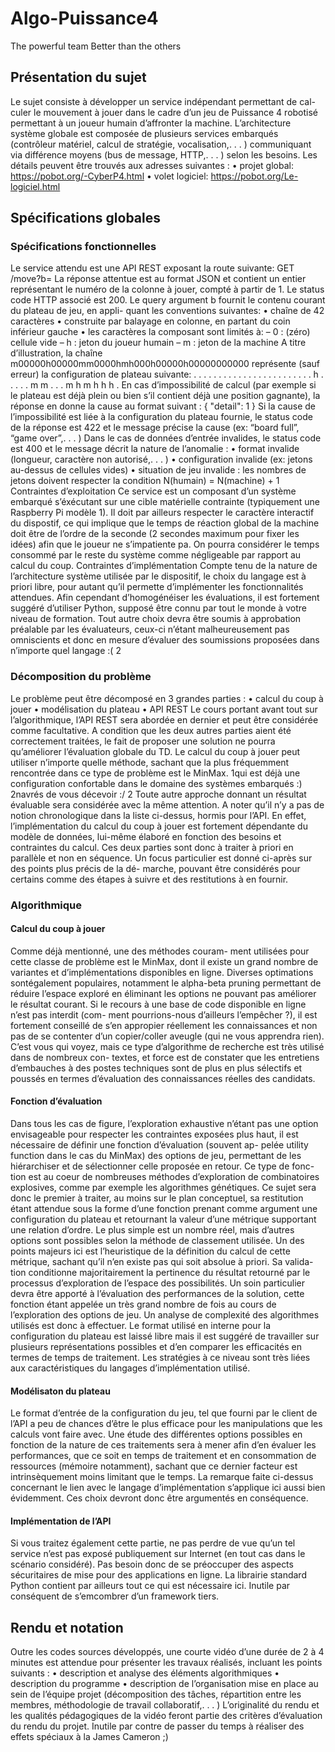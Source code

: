 # Algo-Puissance4
The powerful team
Better than the others


## Présentation du sujet
Le sujet consiste à développer un service indépendant permettant de cal-
culer le mouvement à jouer dans le cadre d’un jeu de Puissance 4 robotisé
permettant à un joueur humain d’affronter la machine.
L’architecture système globale est composée de plusieurs services embarqués
(contrôleur matériel, calcul de stratégie, vocalisation,. . . ) communiquant via
différence moyens (bus de message, HTTP,. . . ) selon les besoins.
Les détails peuvent être trouvés aux adresses suivantes :
• projet global: https://pobot.org/-CyberP4.html
• volet logiciel: https://pobot.org/Le-logiciel.html

## Spécifications globales
### Spécifications fonctionnelles
Le service attendu est une API REST exposant la route suivante:
GET /move?b=<board-content>
La réponse attentue est au format JSON et contient un entier représentant
le numéro de la colonne à jouer, compté à partir de 1. Le status code HTTP
associé est 200.
Le query argument b fournit le contenu courant du plateau de jeu, en appli-
quant les conventions suivantes:
• chaîne de 42 caractères
• construite par balayage en colonne, en partant du coin inférieur gauche
• les caractères la composant sont limités à:
– 0 : (zéro) cellule vide
– h : jeton du joueur humain
– m : jeton de la machine
A titre d’illustration, la chaîne m00000h00000mm0000hmh000h00000h00000000000
représente (sauf erreur) la configuration de plateau suivante:
. . . . . . .
. . . . . . .
. . . . . . .
. . . h . . .
. . m m . . .
m h m h h h .
En cas d’impossibilité de calcul (par exemple si le plateau est déjà plein ou
bien s’il contient déjà une position gagnante), la réponse en donne la cause
au format suivant :
{
"detail": <message>
1
}
Si la cause de l’impossibilité est liée à la configuration du plateau fournie, le
status code de la réponse est 422 et le message précise la cause (ex: “board
full”, “game over”,. . . )
Dans le cas de données d’entrée invalides, le status code est 400 et le
message décrit la nature de l’anomalie :
• format invalide (longueur, caractère non autorisé,. . . )
• configuration invalide (ex: jetons au-dessus de cellules vides)
• situation de jeu invalide : les nombres de jetons doivent respecter la
condition N(humain) = N(machine) + 1
Contraintes d’exploitation
Ce service est un composant d’un système embarqué s’éxécutant sur une
cible matérielle contrainte (typiquement une Raspberry Pi modèle 
1).
Il doit par ailleurs respecter le caractère interactif du dispostif, ce qui implique
que le temps de réaction global de la machine doit être de l’ordre de la
seconde (2 secondes maximum pour fixer les idées) afin que le joueur ne
s’impatiente pa. On pourra considérer le temps consommé par le reste du
système comme négligeable par rapport au calcul du coup.
Contraintes d’implémentation
Compte tenu de la nature de l’architecture système utilisée par le dispositif, le
choix du langage est à priori libre, pour autant qu’il permette d’implémenter
les fonctionnalités attendues.
Afin cependant d’homogénéiser les évaluations, il est fortement suggéré
d’utiliser Python, supposé être connu par tout le monde à votre niveau de
formation. Tout autre choix devra être soumis à approbation préalable par les
évaluateurs, ceux-ci n’étant malheureusement pas omniscients et donc en
mesure d’évaluer des soumissions proposées dans n’importe quel langage :(
2
### Décomposition du problème
Le problème peut être décomposé en 3 grandes parties :
• calcul du coup à jouer
• modélisation du plateau
• API REST
Le cours portant avant tout sur l’algorithmique, l’API REST sera abordée en
dernier et peut être considérée comme facultative. A condition que les deux
autres parties aient été correctement traitées, le fait de proposer une solution
ne pourra qu’améliorer l’évaluation globale du TD.
Le calcul du coup à jouer peut utiliser n’importe quelle méthode, sachant que
la plus fréquemment rencontrée dans ce type de problème est le MinMax.
1qui est déjà une configuration confortable dans le domaine des systèmes embarqués :)
2navrés de vous décevoir :/
2
Toute autre approche donnant un résultat évaluable sera considérée avec la
même attention.
A noter qu’il n’y a pas de notion chronologique dans la liste ci-dessus, hormis
pour l’API. En effet, l’implémentation du calcul du coup à jouer est fortement
dépendante du modèle de données, lui-même élaboré en fonction des besoins
et contraintes du calcul. Ces deux parties sont donc à traiter à priori en
parallèle et non en séquence.
Un focus particulier est donné ci-après sur des points plus précis de la dé-
marche, pouvant être considérés pour certains comme des étapes à suivre et
des restitutions à en fournir.
### Algorithmique
#### Calcul du coup à jouer 
Comme déjà mentionné, une des méthodes couram-
ment utilisées pour cette classe de problème est le MinMax, dont il existe
un grand nombre de variantes et d’implémentations disponibles en ligne.
Diverses optimations sontégalement populaires, notamment le alpha-beta
pruning permettant de réduire l’espace exploré en éliminant les options ne
pouvant pas améliorer le résultat courant.
Si le recours à une base de code disponible en ligne n’est pas interdit (com-
ment pourrions-nous d’ailleurs l’empêcher ?), il est fortement conseillé de
s’en appropier réellement les connaissances et non pas de se contenter d’un
copier/coller aveugle (qui ne vous apprendra rien). C’est vous qui voyez, mais
ce type d’algorithme de recherche est très utilisé dans de nombreux con-
textes, et force est de constater que les entretiens d’embauches à des postes
techniques sont de plus en plus sélectifs et poussés en termes d’évaluation
des connaissances réelles des candidats.
#### Fonction d’évaluation 
Dans tous les cas de figure, l’exploration exhaustive
n’étant pas une option envisageable pour respecter les contraintes exposées
plus haut, il est nécessaire de définir une fonction d’évaluation (souvent ap-
pelée utility function dans le cas du MinMax) des options de jeu, permettant de
les hiérarchiser et de sélectionner celle proposée en retour. Ce type de fonc-
tion est au coeur de nombreuses méthodes d’exploration de combinatoires
explosives, comme par exemple les algorithmes génétiques.
Ce sujet sera donc le premier à traiter, au moins sur le plan conceptuel,
sa restitution étant attendue sous la forme d’une fonction prenant comme
argument une configuration du plateau et retournant la valeur d’une métrique
supportant une relation d’ordre. Le plus simple est un nombre réel, mais
d’autres options sont possibles selon la méthode de classement utilisée.
Un des points majeurs ici est l’heuristique de la définition du calcul de cette
métrique, sachant qu’il n’en existe pas qui soit absolue à priori. Sa valida-
tion conditionne majoritairement la pertinence du résultat retourné par le
processus d’exploration de l’espace des possibilités.
Un soin particulier devra être apporté à l’évaluation des performances de la
solution, cette fonction étant appelée un très grand nombre de fois au cours
de l’exploration des options de jeu. Un analyse de complexité des algorithmes
utilisés est donc à effectuer.
Le format utilisé en interne pour la configuration du plateau est laissé libre
mais il est suggéré de travailler sur plusieurs représentations possibles et d’en
comparer les efficacités en termes de temps de traitement. Les stratégies à
ce niveau sont très liées aux caractéristiques du langages d’implémentation
utilisé.
#### Modélisaton du plateau
Le format d’entrée de la configuration du jeu, tel que fourni par le client de
l’API a peu de chances d’être le plus efficace pour les manipulations que
les calculs vont faire avec. Une étude des différentes options possibles en
fonction de la nature de ces traitements sera à mener afin d’en évaluer
les performances, que ce soit en temps de traitement et en consommation
de ressources (mémoire notamment), sachant que ce dernier facteur est
intrinsèquement moins limitant que le temps.
La remarque faite ci-dessus concernant le lien avec le langage d’implémentation
s’applique ici aussi bien évidemment. Ces choix devront donc être argumentés
en conséquence.
#### Implémentation de l’API
Si vous traitez également cette partie, ne pas perdre de vue qu’un tel service
n’est pas exposé publiquement sur Internet (en tout cas dans le scénario
considéré). Pas besoin donc de se préoccuper des aspects sécuritaires de
mise pour des applications en ligne.
La librairie standard Python contient par ailleurs tout ce qui est nécessaire ici.
Inutile par conséquent de s’emcombrer d’un framework tiers.


## Rendu et notation
Outre les codes sources développés, une courte vidéo d’une durée de 2 à 4
minutes est attendue pour présenter les travaux réalisés, incluant les points
suivants :
• description et analyse des éléments algorithmiques
• description du programme
• description de l’organisation mise en place au sein de l’équipe projet
(décomposition des tâches, répartition entre les membres, méthodologie
de travail collaboratif,. . . )
L’originalité du rendu et les qualités pédagogiques de la vidéo feront partie
des critères d’évaluation du rendu du projet. Inutile par contre de passer du
temps à réaliser des effets spéciaux à la James Cameron ;)

